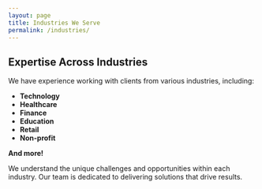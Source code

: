 ```yaml
---
layout: page
title: Industries We Serve
permalink: /industries/
---
```


## Expertise Across Industries

We have experience working with clients from various industries, including:

* **Technology**
* **Healthcare**
* **Finance**
* **Education**
* **Retail**
* **Non-profit**

**And more!** 

We understand the unique challenges and opportunities within each industry. Our team is dedicated to delivering solutions that drive results.